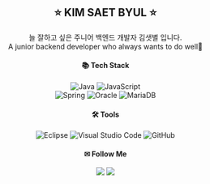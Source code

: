 <div align="center">
<h2 align="center">⭐ KIM SAET BYUL ⭐</h2>

늘 잘하고 싶은 주니어 백엔드 개발자 김샛별 입니다.<br>
A junior backend developer who always wants to do well💪<br>

<h4 align="center">📚 Tech Stack</h4>

![Java](https://img.shields.io/badge/Java-007396.svg?&style=flat&logo=Java&logoColor=white) 
![JavaScript](https://img.shields.io/badge/JavaScript-F7DF1E.svg?&style=flat&logo=JavaScript&logoColor=white) 	
![Spring](https://img.shields.io/badge/Spring-%236DB33F.svg?style=flat&logo=spring&logoColor=white) 
![Oracle](https://img.shields.io/badge/Oracle-F80000?style=flat&logo=oracle&logoColor=white) 
![MariaDB](https://img.shields.io/badge/MariaDB-003545?style=flat&logo=mariadb&logoColor=white)

<h4 align="center">🛠 Tools</h4>

![Eclipse](https://img.shields.io/badge/Eclipse-2C2255.svg?style=flat&logo=Eclipse&logoColor=white) 
![Visual Studio Code](https://img.shields.io/badge/Visual%20Studio%20Code-0078d7.svg?style=flat&logo=visual-studio-code&logoColor=white) 
![GitHub](https://img.shields.io/badge/GitHub-181717.svg?style=flat&logo=GitHub&logoColor=white)

<h4 align="center">✉ Follow Me</h4>
<a href="https://velog.io/@sbkim13"><img src="https://img.shields.io/badge/Velog-20C997.svg?&style=flat&logo=Velog&logoColor=white"/></a>
<a href="mailto:ahoho0544@gmail.com"><img src="https://img.shields.io/badge/Gmail-d14836?style=flat&logo=Gmail&logoColor=white&link=ahoho0544@gmail.com"/></a>
</div>
